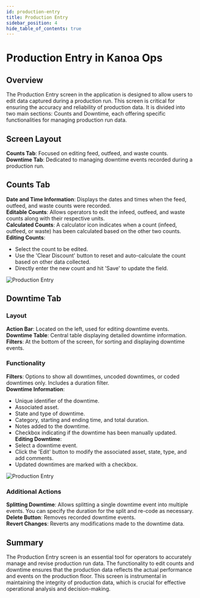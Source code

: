 ```yaml
---
id: production-entry
title: Production Entry
sidebar_position: 4
hide_table_of_contents: true
---
```


# Production Entry in Kanoa Ops

## Overview
The Production Entry screen in the application is designed to allow users to edit data captured during a production run. This screen is critical for ensuring the accuracy and reliability of production data. It is divided into two main sections: Counts and Downtime, each offering specific functionalities for managing production run data.

## Screen Layout
**Counts Tab**: Focused on editing feed, outfeed, and waste counts.<br />
**Downtime Tab**: Dedicated to managing downtime events recorded during a production run.

## Counts Tab
**Date and Time Information**: Displays the dates and times when the feed, outfeed, and waste counts were recorded.<br />
**Editable Counts**: Allows operators to edit the infeed, outfeed, and waste counts along with their respective units.<br />
**Calculated Counts**: A calculator icon indicates when a count (infeed, outfeed, or waste) has been calculated based on the other two counts.<br />
**Editing Counts**: 
  - Select the count to be edited.
  - Use the 'Clear Discount' button to reset and auto-calculate the count based on other data collected.
  - Directly enter the new count and hit 'Save' to update the field.

![Production Entry](/img/ops-operations-production-entry1.png)

## Downtime Tab
### Layout
**Action Bar**: Located on the left, used for editing downtime events.<br />
**Downtime Table**: Central table displaying detailed downtime information.<br />
**Filters**: At the bottom of the screen, for sorting and displaying downtime events.

### Functionality
**Filters**: Options to show all downtimes, uncoded downtimes, or coded downtimes only. Includes a duration filter.<br />
**Downtime Information**:
  - Unique identifier of the downtime.
  - Associated asset.
  - State and type of downtime.
  - Category, starting and ending time, and total duration.
  - Notes added to the downtime.
  - Checkbox indicating if the downtime has been manually updated.
**Editing Downtime**:
  - Select a downtime event.
  - Click the 'Edit' button to modify the associated asset, state, type, and add comments.
  - Updated downtimes are marked with a checkbox.

![Production Entry](/img/ops-operations-production-entry2.png)

### Additional Actions
**Splitting Downtime**: Allows splitting a single downtime event into multiple events. You can specify the duration for the split and re-code as necessary.<br />
**Delete Button**: Removes recorded downtime events.<br />
**Revert Changes**: Reverts any modifications made to the downtime data.

## Summary
The Production Entry screen is an essential tool for operators to accurately manage and revise production run data. The functionality to edit counts and downtime ensures that the production data reflects the actual performance and events on the production floor. This screen is instrumental in maintaining the integrity of production data, which is crucial for effective operational analysis and decision-making.

